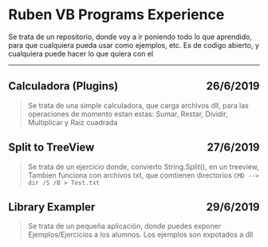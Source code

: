 # Ruben VB Programs Experience
Se trata de un repositorio, donde voy a ir poniendo todo lo que aprendido, para que cualquiera pueda usar como ejemplos, etc.
Es de codigo abierto, y cualquiera puede hacer lo que quiera con el

---

## Calculadora (Plugins) <span style="float: right"> 26/6/2019 </span>
> Se trata de una simple calculadora, que carga archivos dll, para las operaciones de momento estan estas: Sumar, Restar, Dividir, Multiplicar y Raiz cuadrada

## Split to TreeView <span style="float: right"> 27/6/2019 </span>
> Se trata de un ejercicio donde, convierto String.Split(), en un treeview, Tambien funciona con archivos txt, que comtienen directorios ```CMD --> dir /S /B > Test.txt```

## Library Exampler <span style="float: right"> 29/6/2019 </span>
> Se trata de un pequeña aplicación, donde puedes exponer Ejemplos/Ejercicios a los alumnos. Los ejemplos son expotados a dll

